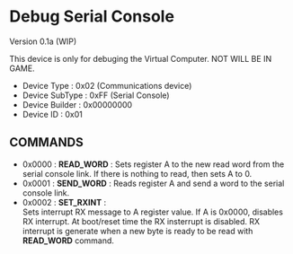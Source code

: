 Debug Serial Console
=====================================
Version 0.1a (WIP)

This device is only for debuging the Virtual Computer. NOT WILL BE IN GAME.

 - Device Type     : 0x02 (Communications device)
 - Device SubType  : 0xFF (Serial Console)
 - Device Builder  : 0x00000000
 - Device ID       : 0x01

COMMANDS
--------

 - 0x0000 : **READ_WORD** :
   Sets register A to the new read word from the serial console link. If there 
   is nothing to read, then sets A to 0.
 - 0x0001 : **SEND_WORD** :
   Reads register A and send a word to the serial console link.
 - 0x0002 : **SET_RXINT** :  
   Sets interrupt RX message to A register value. If A is 0x0000, disables RX 
   interrupt. At boot/reset time the RX insterrupt is disabled. RX interrupt is
   generate when a new byte is ready to be read with **READ_WORD** command.


